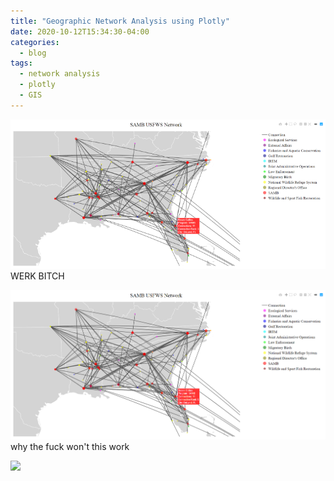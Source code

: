 ```yaml
---
title: "Geographic Network Analysis using Plotly"
date: 2020-10-12T15:34:30-04:00
categories:
  - blog
tags:
  - network analysis 
  - plotly
  - GIS
---
```

<img src="https://github.com/ethantenison/page/blob/master/assets/images/usfws_region_small.png" >  
WERK BITCH 

![Cloudflare architecture](/assets/images/usfws_region.png)
why the fuck won't this work 


<img src="{{ site.baseurl }}/assets/images/usfws_region.png">
